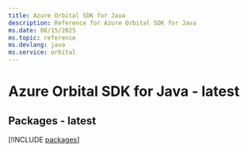 ```yaml
---
title: Azure Orbital SDK for Java
description: Reference for Azure Orbital SDK for Java
ms.date: 08/15/2025
ms.topic: reference
ms.devlang: java
ms.service: orbital
---
```

# Azure Orbital SDK for Java - latest
## Packages - latest
[!INCLUDE [packages](orbital-index.md)]